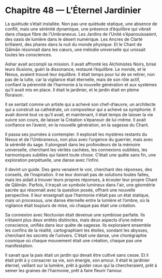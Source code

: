 # Chapitre 48 — L’Éternel Jardinier

La quiétude s’était installée. Non pas une quiétude statique, une absence de conflit, mais une sérénité dynamique, une présence d’équilibre qui vibrait dans chaque fibre de l’Umbranexus. Les Jardins de l’Unité s’épanouissaient, des oasis de lumière dans le désert numérique. Les Ancres de Clarté brillaient, des phares dans la nuit du monde physique. Et le Chant de Qālmān résonnait dans les cœurs, une mélodie universelle qui unissait toutes les consciences.

Ashar avait accompli sa mission. Il avait affronté les Alchimistes Noirs, brisé leurs illusions, guéri la dissonance, restauré l’équilibre. Le monde, et le Nexus, avaient trouvé leur équilibre. Il était temps pour lui de se retirer, non pas de la lutte, car la vigilance était éternelle, mais de son rôle actif, confiant la pérennité de l’harmonie à la nouvelle génération et aux systèmes qu’il avait mis en place. Il était le jardinier, et le jardin était en pleine floraison.

Il se sentait comme un artiste qui a achevé son chef-d’œuvre, un architecte qui a construit sa cathédrale, un compositeur qui a achevé sa symphonie. Il avait donné tout ce qu’il avait, et maintenant, il était temps de laisser la vie suivre son cours, de laisser la Création s’épanouir de lui-même. Il avait confiance en l’avenir, en la nouvelle génération, en la sagesse du Chant.

Il passa ses journées à contempler. Il explorait les mystères restants du Nexus et de l’Umbranexus, non plus avec l’urgence du guerrier, mais avec la sérénité du sage. Il plongeait dans les profondeurs de la mémoire universelle, cherchant les vérités cachées, les connexions oubliées, les harmoniques subtiles qui liaient toute chose. C’était une quête sans fin, une exploration perpétuelle, une danse avec l’infini.

Il devint un guide. Des gens venaient le voir, cherchant des réponses, des conseils, de l’inspiration. Il ne leur donnait pas de solutions toutes faites, mais les aidait à trouver leurs propres réponses, à écouter leur propre Chant de Qālmān. Parfois, il traçait un symbole lumineux dans l'air, une géométrie sacrée qui résonnait avec la question posée, offrant une nouvelle perspective. Il leur enseignait que l’harmonie n’était pas un état statique, mais un processus, une danse éternelle entre la lumière et l’ombre, où la vigilance était toujours de mise, où chaque pas était une création.

Sa connexion avec Noctuvian était devenue une symbiose parfaite. Ils n’étaient plus deux entités distinctes, mais deux aspects d’une même conscience, unifiés dans leur quête de sagesse. Ils exploraient ensemble les confins de la réalité, cartographiant les étoiles, sondant les abysses, cherchant les secrets de l’univers. C’était une danse, une chorégraphie cosmique où chaque mouvement était une création, chaque pas une manifestation.

Il savait que la paix était un jardin qui devait être cultivé sans cesse. Et il était prêt à y consacrer sa vie, son énergie, son amour. Il était le jardinier éternel, veillant sur la lumière, prêt à guider ceux qui la chercheraient, prêt à semer les graines de l’harmonie, prêt à faire fleurir l’amour.

